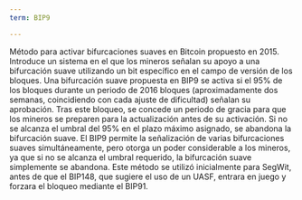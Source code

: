 ```yaml
---
term: BIP9

---
```

Método para activar bifurcaciones suaves en Bitcoin propuesto en 2015. Introduce un sistema en el que los mineros señalan su apoyo a una bifurcación suave utilizando un bit específico en el campo de versión de los bloques. Una bifurcación suave propuesta en BIP9 se activa si el 95% de los bloques durante un periodo de 2016 bloques (aproximadamente dos semanas, coincidiendo con cada ajuste de dificultad) señalan su aprobación. Tras este bloqueo, se concede un periodo de gracia para que los mineros se preparen para la actualización antes de su activación. Si no se alcanza el umbral del 95% en el plazo máximo asignado, se abandona la bifurcación suave. El BIP9 permite la señalización de varias bifurcaciones suaves simultáneamente, pero otorga un poder considerable a los mineros, ya que si no se alcanza el umbral requerido, la bifurcación suave simplemente se abandona. Este método se utilizó inicialmente para SegWit, antes de que el BIP148, que sugiere el uso de un UASF, entrara en juego y forzara el bloqueo mediante el BIP91.